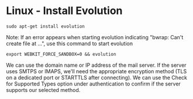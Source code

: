 # Linux - Install Evolution
```
sudo apt-get install evolution
```
Note: If an error appears when starting evolution indicating "bwrap: Can't create file at ...", use this command to start evolution 
```
export WEBKIT_FORCE_SANDBOX=0 && evolution
```
We can use the domain name or IP address of the mail server. If the server uses SMTPS or IMAPS, we'll need the appropriate encryption method (TLS on a dedicated port or STARTTLS after connecting). We can use the Check for Supported Types option under authentication to confirm if the server supports our selected method.